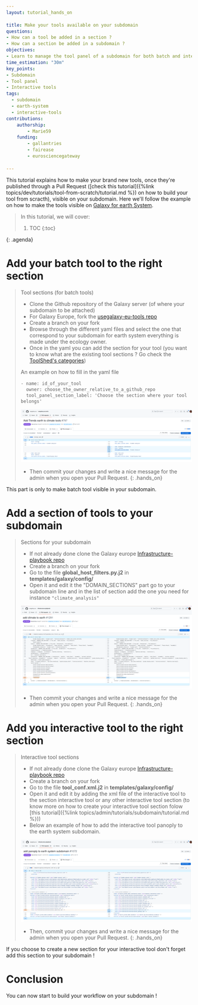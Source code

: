 ```yaml
---
layout: tutorial_hands_on

title: Make your tools available on your subdomain
questions:
- How can a tool be added in a section ?
- How can a section be added in a subdomain ?
objectives:
- Learn to manage the tool panel of a subdomain for both batch and interactive tools
time_estimation: "30m"
key_points:
- Subdomain
- Tool panel
- Interactive tools
tags:
  - subdomain
  - earth-system
  - interactive-tools
contributions:
    authorship:
        - Marie59
    funding:
        - gallantries
        - fairease
        - eurosciencegateway

---
```

This tutorial explains how to make your brand new tools, once they're published through a Pull Request ([check this tutorial]({%link topics/dev/tutorials/tool-from-scratch/tutorial.md %}) on how to build your tool from scracth), visible on your subdomain. Here we'll follow the example on how to make the tools visible on [Galaxy for earth System](https://earth-system.usegalaxy.eu/).

> <agenda-title></agenda-title>
>
> In this tutorial, we will cover:
>
> 1. TOC
> {:toc}
>
{: .agenda}

# Add your batch tool to the right section

> <hands-on-title>Tool sections (for batch tools) </hands-on-title>
>    - Clone the Github repository of the Galaxy server (of where your subdomain to be attached)
>    - For Galaxy Europe, fork the [usegalaxy-eu-tools repo](https://github.com/usegalaxy-eu/usegalaxy-eu-tools/tree/master)
>    - Create a branch on your fork
>    - Browse through the different yaml files and select the one that correspond to your subdomain for earth system everything is made under the ecology owner. 
>    - Once in the yaml you can add the section for your tool (you want to know what are the existing tool sections ? Go check the [ToolShed's categories](https://toolshed.g2.bx.psu.edu/)) 
> 
> An example on how to fill in the yaml file
> ```
> - name: id_of_your_tool
>   owner: choose_the_owner_relative_to_a_github_repo
>   tool_panel_section_label: 'Choose the section where your tool belongs'
> ```
> 
> ![Image of the modification to make in the ecology.yaml file](../../images/tool_subdomain/ecology_yml_tool.png)
>
>   - Then commit your changes and write a nice message for the admin when you open your Pull Request.
{: .hands_on}

This part is only to make batch tool visible in your subdomain.

# Add a section of tools to your subdomain
> <hands-on-title>Sections for your subdomain</hands-on-title>
>    - If not already done clone the Galaxy europe [Infrastructure-playbook repo](https://github.com/usegalaxy-eu/infrastructure-playbook/tree/master)
>    - Create a branch on your fork
>    - Go to the file **global_host_filters.py.j2** in **templates/galaxy/config/**
>    - Open it and edit it the "DOMAIN_SECTIONS" part go to your subdomain line and in the list of section add the one you need for instance `"climate_analysis"`
>
> ![Image of the modification to make in the global_host_filters.py.j2 file](../../images/tool_subdomain/add_section.png)
>
>   - Then commit your changes and write a nice message for the admin when you open your Pull Request.
{: .hands_on}


# Add you interactive tool to the right section
> <hands-on-title>Interactive tool sections</hands-on-title>
>    - If not already done clone the Galaxy europe [Infrastructure-playbook repo](https://github.com/usegalaxy-eu/infrastructure-playbook/tree/master)
>    - Create a branch on your fork
>    - Go to the file **tool_conf.xml.j2** in **templates/galaxy/config/**
>    - Open it and edit it by adding the xml file of the interactive tool to the section interactive tool or any other interactive tool section (to know more on how to create your interactive tool section folow [this tutorial]({%link topics/admin/tutorials/subdomain/tutorial.md %}))
>    - Below an example of how to add the interactive tool panoply to the earth system subdomain.
>
> ![Image of the modification to make in the tool_conf.xml.j2 file](../../images/tool_subdomain/add_interactive_tool.png)
>
>   - Then, commit your changes and write a nice message for the admin when you open your Pull Request.
{: .hands_on}

If you choose to create a new section for your interactive tool don't forget add this section to your subdomain ! 

# Conclusion

You can now start to build your workflow on your subdomain !
